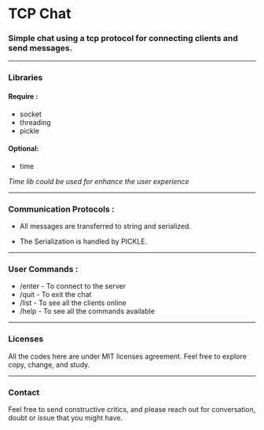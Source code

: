 # TCP Chat

### Simple chat using a tcp protocol for connecting clients and send messages.

---
### Libraries

#### Require :
* socket
* threading
* pickle

#### Optional:
* time

*Time lib could be used for enhance the user experience*

---
### Communication Protocols :

* All messages are transferred to string and serialized.

* The Serialization is handled by PICKLE.

---
### User Commands :

* /enter - To connect to the server
* /quit - To exit the chat
* /list - To see all the clients online
* /help - To see all the commands available
---
### Licenses

All the codes here are under MIT licenses agreement. Feel free to explore copy, change, and study.

---
### Contact

Feel free to send constructive critics, and please reach out for conversation, doubt or issue that you might have.